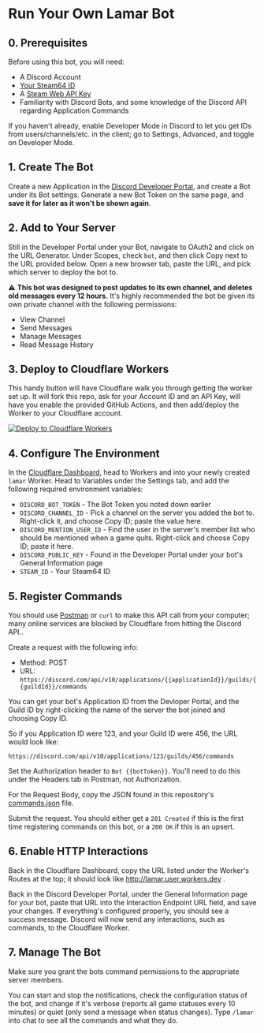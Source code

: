 # Run Your Own Lamar Bot

## 0. Prerequisites

Before using this bot, you will need:

- A Discord Account
- [Your Steam64 ID](https://steamid.xyz/)
- A [Steam Web API Key](https://steamcommunity.com/dev/apikey)
- Familiarity with Discord Bots, and some knowledge of the Discord API regarding Application Commands

If you haven't already, enable Developer Mode in Discord to let you get IDs from users/channels/etc. in the client; go to Settings, Advanced, and toggle on Developer Mode.

## 1. Create The Bot

Create a new Application in the [Discord Developer Portal](https://discord.com/developers/applications), and create a Bot under its Bot settings. Generate a new Bot Token on the same page, and **save it for later as it won't be shown again**.

## 2. Add to Your Server

Still in the Developer Portal under your Bot, navigate to OAuth2 and click on the URL Generator. Under Scopes, check `bot`, and then click Copy next to the URL provided below. Open a new browser tab, paste the URL, and pick which server to deploy the bot to.

⚠️ **This bot was designed to post updates to its own channel, and deletes old messages every 12 hours.** It's highly recommended the bot be given its own private channel with the following permissions:

- View Channel
- Send Messages
- Manage Messages
- Read Message History

## 3. Deploy to Cloudflare Workers

This handy button will have Cloudflare walk you through getting the worker set up. It will fork this repo, ask for your Account ID and an API Key, will have you enable the provided GitHub Actions, and then add/deploy the Worker to your Cloudflare account.

[![Deploy to Cloudflare Workers](https://deploy.workers.cloudflare.com/button)](https://deploy.workers.cloudflare.com/?url=https://github.com/bachmacintosh/lamar)

## 4. Configure The Environment

In the [Cloudflare Dashboard](https://dash.cloudflare.com/), head to Workers and into your newly created `lamar` Worker. Head to Variables under the Settings tab, and add the following required environment variables:

- `DISCORD_BOT_TOKEN` - The Bot Token you noted down earlier
- `DISCORD_CHANNEL_ID` - Pick a channel on the server you added the bot to. Right-click it, and choose Copy ID; paste the value here.
- `DISCORD_MENTION_USER_ID` - Find the user in the server's member list who should be mentioned when a game quits. Right-click and choose Copy ID; paste it here.
- `DISCORD_PUBLIC_KEY` - Found in the Developer Portal under your bot's General Information page
- `STEAM_ID` - Your Steam64 ID

## 5. Register Commands

You should use [Postman](https://www.postman.com/) or `curl` to make this API call from your computer; many online services are blocked by Cloudflare from hitting the Discord API..

Create a request with the following info:

- Method: POST
- URL: `https://discord.com/api/v10/applications/{{applicationId}}/guilds/{{guildId}}/commands`

You can get your bot's Application ID from the Devloper Portal, and the Guild ID by right-clicking the name of the server the bot joined and choosing Copy ID.

So if you Application ID were 123, and your Guild ID were 456, the URL would look like:

`https://discord.com/api/v10/applications/123/guilds/456/commands`

Set the Authorization header to `Bot {{botToken}}`. You'll need to do this under the Headers tab in Postman, not Authorization.

For the Request Body, copy the JSON found in this repository's [commands.json](https://github.com/bachmacintosh/lamar/blob/main/commands.json) file.

Submit the request. You should either get a `201 Created` if this is the first time registering commands on this bot, or a `200 OK` if this is an upsert.

## 6. Enable HTTP Interactions

Back in the Cloudflare Dashboard, copy the URL listed under the Worker's Routes at the top; it should look like http://lamar.user.workers.dev .

Back in the Discord Developer Portal, under the General Information page for your bot, paste that URL into the Interaction Endpoint URL field, and save your changes. If everything's configured properly, you should see a success message. Discord will now send any interactions, such as commands, to the Cloudflare Worker.

## 7. Manage The Bot

Make sure you grant the bots command permissions to the appropriate server members.

You can start and stop the notifications, check the configuration status of the bot, and change if it's verbose (reports all game statuses every 10 minutes) or quiet (only send a message when status changes). Type `/lamar` into chat to see all the commands and what they do.

